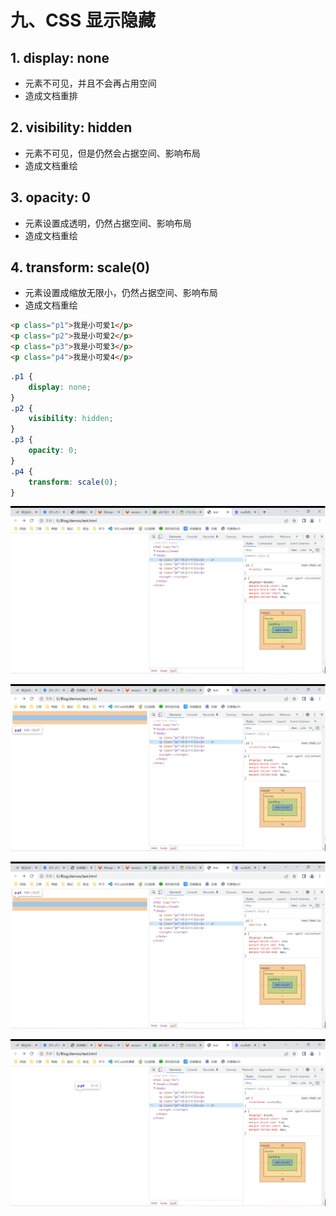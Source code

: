 # 九、CSS 显示隐藏

## 1. display: none

* 元素不可见，并且不会再占用空间
* 造成文档重排

## 2. visibility: hidden

* 元素不可见，但是仍然会占据空间、影响布局
* 造成文档重绘

## 3. opacity: 0

* 元素设置成透明，仍然占据空间、影响布局
* 造成文档重绘

## 4. transform: scale(0)

* 元素设置成缩放无限小，仍然占据空间、影响布局
* 造成文档重绘

```html
<p class="p1">我是小可爱1</p>
<p class="p2">我是小可爱2</p>
<p class="p3">我是小可爱3</p>
<p class="p4">我是小可爱4</p>
```

```css
.p1 {
    display: none;
}
.p2 {
    visibility: hidden;
}
.p3 {
    opacity: 0;
}
.p4 {
    transform: scale(0);
}
```

![display_none](https://github.com/yuyuyuzhang/Blog/blob/master/images/CSS/CSS/display_none.png)

![visibility_hidden](https://github.com/yuyuyuzhang/Blog/blob/master/images/CSS/CSS/visibility_hidden.png)

![opacity_0](https://github.com/yuyuyuzhang/Blog/blob/master/images/CSS/CSS/opacity_0.png)

![scale_0](https://github.com/yuyuyuzhang/Blog/blob/master/images/CSS/CSS/scale_0.png)

